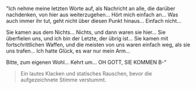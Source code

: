 "Ich nehme meine letzten Worte auf, als Nachricht an alle, die darüber nachdenken, von hier aus weiterzugehen... Hört mich einfach an... Was auch immer ihr tut, geht nicht über diesen Punkt hinaus... Einfach nicht...

Sie kamen aus dem Nichts... Nichts, und dann waren sie hier... Sie überfielen uns, und ich bin der Letzte, der übrig ist... Sie kamen mit fortschrittlichen Waffen, und die meisten von uns waren einfach weg, als sie uns trafen... Ich hatte Glück, es war nur mein Arm...

Bitte, zum eigenen Wohl... Kehrt um... OH GOTT, SIE KOMMEN B-"

> Ein lautes Klacken und statisches Rauschen, bevor die aufgezeichnete Stimme verstummt.
